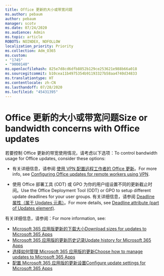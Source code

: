 ```yaml
---
title: Office 更新的大小或带宽问题
ms.author: pebaum
author: pebaum
manager: scotv
ms.date: 07/24/2020
ms.audience: Admin
ms.topic: article
ROBOTS: NOINDEX, NOFOLLOW
localization_priority: Priority
ms.collection: Adm_O365
ms.custom:
- "1745"
- "9000140"
ms.openlocfilehash: 825e7d8cd6dfb8852b129ce253621e988b66a018
ms.sourcegitcommit: b10cea11b4975354b91193327b58aa4740d34833
ms.translationtype: HT
ms.contentlocale: zh-CN
ms.lasthandoff: 07/28/2020
ms.locfileid: "45431395"
---
```

# <a name="size-or-bandwidth-concerns-with-office-updates"></a><span data-ttu-id="cd4b8-102">Office 更新的大小或带宽问题</span><span class="sxs-lookup"><span data-stu-id="cd4b8-102">Size or bandwidth concerns with Office updates</span></span>

<span data-ttu-id="cd4b8-103">若要控制 Office 更新的带宽使用情况，请考虑以下选项：</span><span class="sxs-lookup"><span data-stu-id="cd4b8-103">To control bandwidth usage for Office updates, consider these options:</span></span>

-   <span data-ttu-id="cd4b8-104">有关详细信息，请参阅 [使用 VPN 配置远程工作者的 Office 更新](https://techcommunity.microsoft.com/t5/office-365-blog/configuring-office-365-proplus-updates-for-remote-workers-using/ba-p/1253491)。</span><span class="sxs-lookup"><span data-stu-id="cd4b8-104">For more info, see [Configuring Office updates for remote workers using VPN](https://techcommunity.microsoft.com/t5/office-365-blog/configuring-office-365-proplus-updates-for-remote-workers-using/ba-p/1253491).</span></span>  
    
-   <span data-ttu-id="cd4b8-105">使用 Office 部署工具 (ODT) 或 GPO 为你的用户组设置不同的更新截止时间。</span><span class="sxs-lookup"><span data-stu-id="cd4b8-105">Use the Office Deployment Tool (ODT) or GPO to setup different update deadlines for your user groups.</span></span> <span data-ttu-id="cd4b8-106">有关详细信息，请参阅 [Deadline 属性（属于 Updates 元素）](https://docs.microsoft.com/deployoffice/configuration-options-for-the-office-2016-deployment-tool#deadline-attribute-part-of-updates-element)。</span><span class="sxs-lookup"><span data-stu-id="cd4b8-106">For more details, see [Deadline attribute (part of Updates element)](https://docs.microsoft.com/deployoffice/configuration-options-for-the-office-2016-deployment-tool#deadline-attribute-part-of-updates-element).</span></span>
    
<span data-ttu-id="cd4b8-107">有关详细信息，请参阅：</span><span class="sxs-lookup"><span data-stu-id="cd4b8-107">For more information, see:</span></span>  
- [<span data-ttu-id="cd4b8-108">Microsoft 365 应用版更新的下载大小</span><span class="sxs-lookup"><span data-stu-id="cd4b8-108">Download sizes for updates to Microsoft 365 Apps</span></span>](https://docs.microsoft.com/officeupdates/download-sizes-office365-proplus-updates)  
- [<span data-ttu-id="cd4b8-109">Microsoft 365 应用版的更新历史记录</span><span class="sxs-lookup"><span data-stu-id="cd4b8-109">Update history for Microsoft 365 Apps</span></span>](https://docs.microsoft.com/officeupdates/update-history-microsoft365-apps-by-date)  
- [<span data-ttu-id="cd4b8-110">选择如何管理 Microsoft 365 应用版的更新</span><span class="sxs-lookup"><span data-stu-id="cd4b8-110">Choose how to manage updates to Microsoft 365 Apps</span></span>](https://docs.microsoft.com/deployoffice/choose-how-manage-updates-microsoft-365-apps)  
- [<span data-ttu-id="cd4b8-111">配置 Microsoft 365 应用版的更新设置</span><span class="sxs-lookup"><span data-stu-id="cd4b8-111">Configure update settings for Microsoft 365 Apps</span></span>](https://docs.microsoft.com/deployoffice/configure-update-settings-microsoft-365-apps)